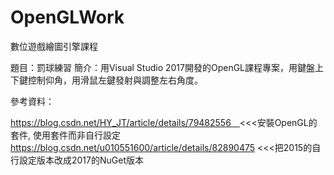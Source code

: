 # OpenGLWork
數位遊戲繪圖引擎課程

題目：罰球練習
簡介：用Visual Studio 2017開發的OpenGL課程專案，用鍵盤上下鍵控制仰角，用滑鼠左鍵發射與調整左右角度。




參考資料：

https://blog.csdn.net/HY_JT/article/details/79482556　<<<安裝OpenGL的套件, 使用套件而非自行設定
https://blog.csdn.net/u010551600/article/details/82890475 <<<把2015的自行設定版本改成2017的NuGet版本
